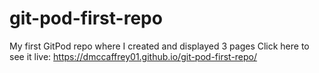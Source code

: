 # git-pod-first-repo
My first GitPod repo where I created and displayed 3 pages
Click here to see it live: <https://dmccaffrey01.github.io/git-pod-first-repo/>

